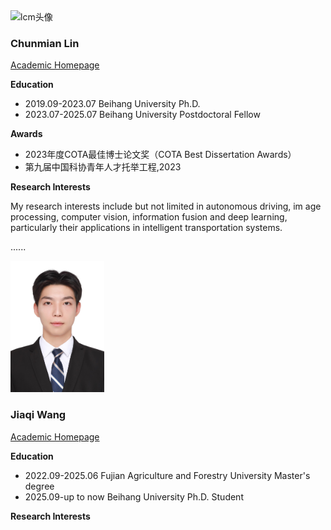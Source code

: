 <img src="/fig/lcm.jp" alt="lcm头像" style="width: 150px; height: auto;">

### **Chunmian Lin**
[Academic Homepage]()

**Education**

- 2019.09-2023.07 Beihang University Ph.D.
- 2023.07-2025.07 Beihang University Postdoctoral Fellow

**Awards**

- 2023年度COTA最佳博士论文奖（COTA Best Dissertation Awards）
- 第九届中国科协青年人才托举工程,2023

**Research Interests**

My research interests include but not limited in autonomous driving, im
age processing, computer vision, information fusion and deep learning, particularly their applications in intelligent transportation systems.

......


<img src="/fig/wjq.jpg" alt="wjq头像" style="width: 150px; height: auto;">

### **Jiaqi Wang**
[Academic Homepage]()

**Education**

- 2022.09-2025.06   Fujian Agriculture and Forestry University Master's degree
- 2025.09-up to now Beihang University Ph.D. Student

**Research Interests**